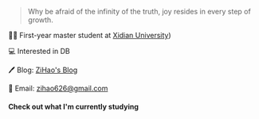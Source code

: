 > Why be afraid of the infinity of the truth, joy resides in every step of growth.

🧑‍🎓 First-year master student at [Xidian University](https://www.xidian.edu.cn/))

💻 Interested in DB

🖊️ Blog: [ZiHao's Blog](https://zihao256.github.io/)

📮 Email: [zihao626@gmail.com](mailto:zihao626@gmail.com)

#### Check out what I'm currently studying

